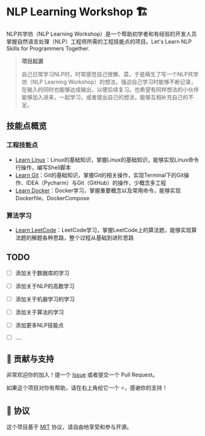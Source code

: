 
# NLP Learning Workshop 🏗

NLP共学坊（NLP Learning Workshop）是一个帮助初学者和有经验的开发人员掌握自然语言处理（NLP）工程师所需的工程技能点的项目。Let's Learn NLP Skills for Programmers Together.

> **项目起源**
> 
> 自己日常学习NLP时，时常感觉自己很懒、菜，于是萌生了写一个NLP共学坊（NLP Learning Workshop）的想法。强迫自己学习时能够不断记录，在输入的同时也能够达成输出，以便后续复习。也希望有同样想法的小伙伴能够加入进来，一起学习，或者提出自己的想法，能够互相补充自己的不足。
> 

## 技能点概览

### 工程技能点

- [Learn Linux](./learning_linux)：Linux的基础知识，掌握Linux的基础知识，能够实现Linux命令行操作，编写Shell脚本
- [Learn Git](./learning_git)：Git的基础知识，掌握Git的相关操作，实现Terminal下的Git操作、IDEA（Pycharm）与Git（GitHub）的操作，少概念多工程
- [Learn Docker](./learning_docker)：Docker学习，掌握重要概念以及常用命令，能够实现Dockerfile、DockerCompose

### 算法学习
- [Learn LeetCode](./learning_leetcode)：LeetCode学习，掌握LeetCode上的算法题，能够实现算法题的解题各种思路，整个过程从基础到进阶思路


## TODO
- [ ] 添加关于数据库的学习
- [ ] 添加关于NLP的高数学习
- [ ] 添加关于机器学习的学习
- [ ] 添加关于算法的学习
- [ ] 添加更多NLP技能点
- [ ] ....


## 🤝 贡献与支持

非常欢迎你的加入！提一个 [Issue](https://github.com/liu673/NLP-Learning-Workshop/issues/new) 或者提交一个 Pull Request。

如果这个项目对你有帮助，请在右上角给它一个 ⭐️，感谢你的支持！


## 📝 协议

这个项目基于 [MIT](https://github.com/liu673/NLP-Learning-Workshop/blob/main/LICENSE) 协议，请自由地享受和参与开源。









